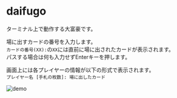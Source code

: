 # daifugo

ターミナル上で動作する大富豪です。  

場に出すカードの番号を入力します。  
`カードの番号(XX):`の`XX`には直前に場に出されたカードが表示されます。  
パスする場合は何も入力せずEnterキーを押します。  

画面上には各プレイヤーの情報が以下の形式で表示されます。  
`プレイヤー名 [手札の枚数]: 場に出したカード`  

![demo](https://github.com/yt2b/daifugo/assets/76801443/29a27fdf-af1b-4693-bec0-2cd1f66e2d94)
